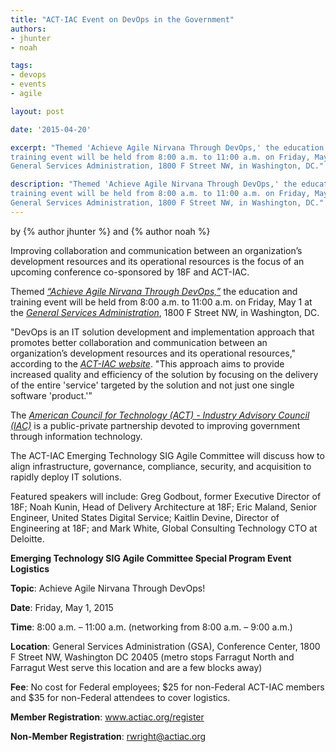 ```yaml
---
title: "ACT-IAC Event on DevOps in the Government"
authors:
- jhunter
- noah

tags:
- devops
- events
- agile

layout: post

date: '2015-04-20'

excerpt: "Themed 'Achieve Agile Nirvana Through DevOps,' the education and
training event will be held from 8:00 a.m. to 11:00 a.m. on Friday, May 1 at the
General Services Administration, 1800 F Street NW, in Washington, DC."

description: "Themed 'Achieve Agile Nirvana Through DevOps,' the education and
training event will be held from 8:00 a.m. to 11:00 a.m. on Friday, May 1 at the
General Services Administration, 1800 F Street NW, in Washington, DC."
---
```

<p class="authors">
    by {% author jhunter %} and {% author noah %}
</p>
Improving collaboration and communication between an organization’s
development resources and its operational resources is the focus of an
upcoming conference co-sponsored by 18F and ACT-IAC.

Themed [*“Achieve Agile Nirvana Through DevOps,”*](https://actiac.org/groups/event/achieve-agile-nirvana-through-devops-512015) the education and
training event will be held from 8:00 a.m. to 11:00 a.m. on Friday, May 1 at the
[*General Services
Administration*](http://gsa.gov/portal/category/100000), 1800 F Street
NW, in Washington, DC.

"DevOps is an IT solution development and implementation approach that promotes better collaboration and communication between an organization’s development resources and its operational resources," according to the [*ACT-IAC website*](https://actiac.org/groups/event/achieve-agile-nirvana-through-devops-512015). "This approach aims to provide increased quality and efficiency of the solution by focusing on the delivery of the entire 'service' targeted by the solution and not just one single software 'product.'”

The [*American Council for Technology (ACT) - Industry Advisory Council
(IAC)*](https://actiac.org/homepage) is a public-private partnership
devoted to improving government through information technology.

The ACT-IAC Emerging Technology SIG Agile Committee will discuss how to
align infrastructure, governance, compliance, security, and acquisition
to rapidly deploy IT solutions.

Featured speakers will include: Greg Godbout, former Executive Director
of 18F; Noah Kunin, Head of Delivery Architecture at 18F; Eric Maland, Senior Engineer, United States Digital
Service; Kaitlin Devine, Director of Engineering at 18F; and Mark White, Global Consulting Technology CTO at Deloitte.

**Emerging Technology SIG Agile Committee Special Program Event Logistics**

**Topic**: Achieve Agile Nirvana Through DevOps!

**Date**: Friday, May 1, 2015

**Time**: 8:00 a.m. – 11:00 a.m. (networking from 8:00 a.m. – 9:00 a.m.)

**Location**: General Services Administration (GSA), Conference Center, 1800 F Street NW, Washington DC 20405
(metro stops Farragut North and Farragut West serve this location and are a few blocks away)

**Fee**: No cost for Federal employees; $25 for non-Federal ACT-IAC members and $35 for non-Federal attendees to cover logistics.

**Member Registration**: www.actiac.org/register

**Non-Member Registration**: rwright@actiac.org
